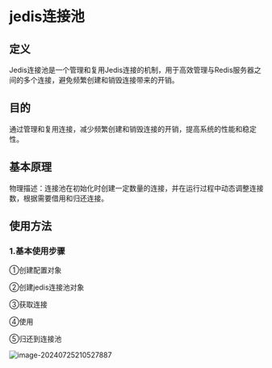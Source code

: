 # jedis连接池

## 定义

Jedis连接池是一个管理和复用Jedis连接的机制，用于高效管理与Redis服务器之间的多个连接，避免频繁创建和销毁连接带来的开销。

## 目的

通过管理和复用连接，减少频繁创建和销毁连接的开销，提高系统的性能和稳定性。

## 基本原理

物理描述：连接池在初始化时创建一定数量的连接，并在运行过程中动态调整连接数，根据需要借用和归还连接。

## 使用方法

### 1.基本使用步骤

①创建配置对象

②创建jedis连接池对象

③获取连接

④使用

⑤归还到连接池

![image-20240725210527887](./../TyporaImage/image-20240725210527887.png)